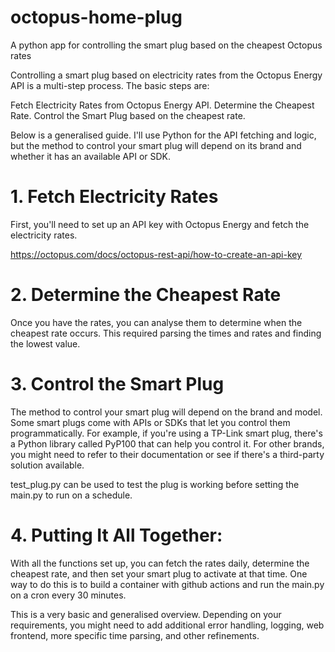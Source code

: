 # octopus-home-plug
A python app for controlling the smart plug based on the cheapest Octopus rates

Controlling a smart plug based on electricity rates from the Octopus Energy API is a multi-step process. The basic steps are:

Fetch Electricity Rates from Octopus Energy API.
Determine the Cheapest Rate.
Control the Smart Plug based on the cheapest rate.

Below is a generalised guide. I'll use Python for the API fetching and logic, but the method to control your smart plug will depend on its brand and whether it has an available API or SDK.

# 1. Fetch Electricity Rates
First, you'll need to set up an API key with Octopus Energy and fetch the electricity rates.

https://octopus.com/docs/octopus-rest-api/how-to-create-an-api-key

# 2. Determine the Cheapest Rate
Once you have the rates, you can analyse them to determine when the cheapest rate occurs. This required parsing the times and rates and finding the lowest value.

# 3. Control the Smart Plug
The method to control your smart plug will depend on the brand and model. Some smart plugs come with APIs or SDKs that let you control them programmatically. For example, if you're using a TP-Link smart plug, there's a Python library called PyP100 that can help you control it. For other brands, you might need to refer to their documentation or see if there's a third-party solution available.

test_plug.py can be used to test the plug is working before setting the main.py to run on a schedule.

# 4. Putting It All Together:
With all the functions set up, you can fetch the rates daily, determine the cheapest rate, and then set your smart plug to activate at that time. One way to do this is to build a container with github actions and run the main.py on a cron every 30 minutes.

This is a very basic and generalised overview. Depending on your requirements, you might need to add additional error handling, logging, web frontend, more specific time parsing, and other refinements.
